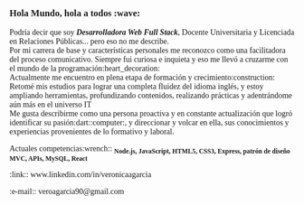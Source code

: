<h3 style="font-family:Fira Code">Hola Mundo, hola a todos :wave: </h3>

<p style="font-family:Fira Code"> Podría decir que soy <var><strong>Desarrolladora Web Full Stack</strong></var>, Docente Universitaria y Licenciada en Relaciones Públicas... pero eso no me describe.<br>
    Por mi carrera de base y características personales me reconozco como una facilitadora del proceso comunicativo. Siempre fui curiosa e inquieta y eso me llevó a cruzarme con el mundo de la programación:heart_decoration:<br>
    Actualmente me encuentro en plena etapa de formación y crecimiento:construction: Retomé mis estudios para lograr una completa fluidez del idioma inglés, y estoy ampliando herramientas, profundizando contenidos, realizando prácticas y adentrándome aún más en el universo IT <br>
    Me gusta describirme como una persona proactiva y en constante actualización que logró identificar su pasión:dart::computer:, y direccionar y volcar en ella, sus conocimientos y experiencias provenientes de lo formativo y laboral.</p>

<p style="font-family:Fira Code">Actuales competencias:wrench:: <sub><strong>  Node.js,  JavaScript,  HTML5,  CSS3,  Express,  patrón de diseño MVC,  APIs,  MySQL,  React</strong></sub></p>

<p style="font-family:Fira Code">:link:: www.linkedin.com/in/veronicaagarcia</p>
<p style="font-family:Fira Code">:e-mail:: veroagarcia90@gmail.com</p>

<!--
**veronicaagarcia/veronicaagarcia** is a ✨ _special_ ✨ repository because its `README.md` (this file) appears on your GitHub profile.

Here are some ideas to get you started:

- 🔭 I’m currently working on ...
- 🌱 I’m currently learning ...
- 👯 I’m looking to collaborate on ...
- 🤔 I’m looking for help with ...
- 💬 Ask me about ...
- 📫 How to reach me: ...
- 😄 Pronouns: ...
- ⚡ Fun fact: ...
-->
